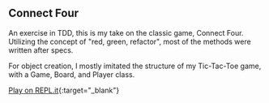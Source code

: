 ## Connect Four

An exercise in TDD, this is my take on the classic game, Connect Four. Utilizing the concept of "red, green, refactor", most of the methods were written after specs.

For object creation, I mostly imitated the structure of my Tic-Tac-Toe game, with a Game, Board, and Player class.

[Play on REPL.it](https://connect-four.tenaciousqi.repl.run/){:target="_blank"}
